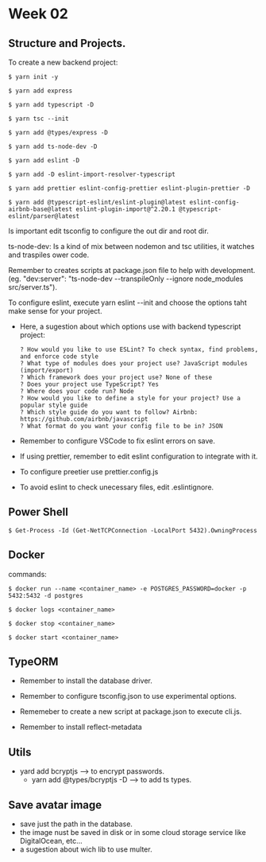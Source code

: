 # Week 02

## Structure and Projects.

To create a new backend project:

    $ yarn init -y

    $ yarn add express

    $ yarn add typescript -D

    $ yarn tsc --init

    $ yarn add @types/express -D

    $ yarn add ts-node-dev -D

    $ yarn add eslint -D

    $ yarn add -D eslint-import-resolver-typescript

    $ yarn add prettier eslint-config-prettier eslint-plugin-prettier -D

    $ yarn add @typescript-eslint/eslint-plugin@latest eslint-config-airbnb-base@latest eslint-plugin-import@^2.20.1 @typescript-eslint/parser@latest

Is important edit tsconfig to configure the out dir and root dir.

ts-node-dev: Is a kind of mix between nodemon and tsc utilities, it watches and traspiles ower code.

Remember to creates scripts at package.json file to help with development. (eg. "dev:server": "ts-node-dev --transpileOnly --ignore node_modules src/server.ts").

To configure eslint, execute yarn eslint --init and choose the options taht make sense for your project.

  - Here, a sugestion about which options use with backend typescript project:

        ? How would you like to use ESLint? To check syntax, find problems, and enforce code style
        ? What type of modules does your project use? JavaScript modules (import/export)
        ? Which framework does your project use? None of these
        ? Does your project use TypeScript? Yes
        ? Where does your code run? Node
        ? How would you like to define a style for your project? Use a popular style guide
        ? Which style guide do you want to follow? Airbnb: https://github.com/airbnb/javascript
        ? What format do you want your config file to be in? JSON

  - Remember to configure VSCode to fix eslint errors on save.

  - If using prettier, remember to edit eslint configuration to integrate with it.

  - To configure preetier use prettier.config.js

  - To avoid eslint to check unecessary files, edit .eslintignore.

## Power Shell
    $ Get-Process -Id (Get-NetTCPConnection -LocalPort 5432).OwningProcess

## Docker

  commands:

    $ docker run --name <container_name> -e POSTGRES_PASSWORD=docker -p 5432:5432 -d postgres

    $ docker logs <container_name>

    $ docker stop <container_name>

    $ docker start <container_name>

## TypeORM

  - Remember to install the database driver.

  - Remember to configure tsconfig.json to use experimental options.

  - Rememeber to create a new script at package.json to execute cli.js.

  - Remember to install reflect-metadata

## Utils
  - yard add bcryptjs --> to encrypt passwords.
    - yarn add @types/bcryptjs -D --> to add ts types.

## Save avatar image
  - save just the path in the database.
  - the image nust be saved in disk or in some cloud storage service like DigitalOcean, etc...
  - a sugestion about wich lib to use multer.